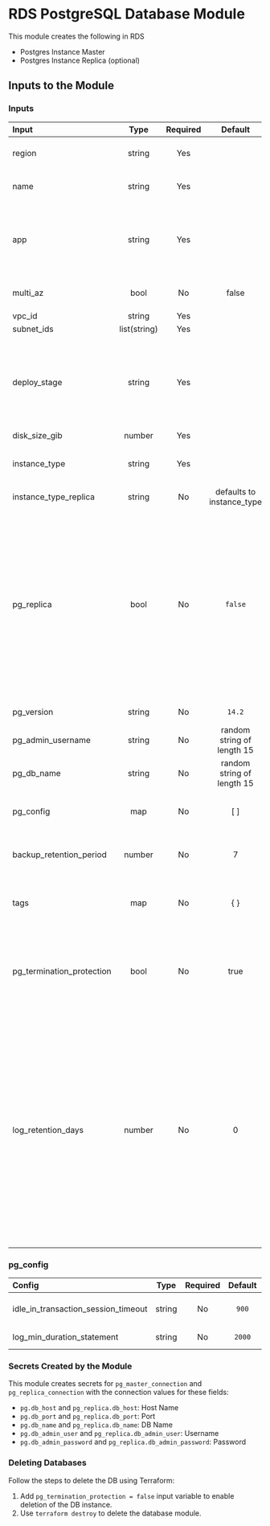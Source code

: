 # RDS PostgreSQL Database Module

This module creates the following in RDS

- Postgres Instance Master
- Postgres Instance Replica (optional)

## Inputs to the Module

### Inputs

| Input | Type | Required | Default | Description |
|:------|:----:|:--------:|:-------:|:-------------|
| region| string | Yes | |AWS region to create resources. |
| name| string | Yes | | Name of the Postgres Instance. |
| app| string | Yes | | Name of the application with which this DB is associated (for tagging purposes). |
| multi_az| bool | No | false | Enable multi-az for the RDS instance. |
| vpc_id| string | Yes | | |
| subnet_ids| list(string) | Yes | | |
| deploy_stage| string | Yes | | The deploy stage. Usually 'staging' or 'production', but could be 'pre-prod', 'development', etc. for advanced use. |
| disk_size_gib| number | Yes | | [DB size](https://docs.aws.amazon.com/AmazonRDS/latest/UserGuide/CHAP_Storage.html#Concepts.Storage.GeneralSSD) in GiB|
| instance_type | string | Yes | | [Instance type](https://instances.vantage.sh/rds/) , look at [AWS documentation](https://docs.aws.amazon.com/AmazonRDS/latest/UserGuide/Concepts.DBInstanceClass.html) for more info |
| instance_type_replica | string | No |defaults to instance_type | Instance type of the replica |
| pg_replica | bool | No | `false` | Create Read-only Replica. **Note** all DBs automatically have a hot standby replica in production to handle failovers; `pg_replica` should be set **only** if a separate RO replica is required for managing query performance. |
| pg_version | string | No | `14.2` | PostgreSQL version |
| pg_admin_username | string | No | random string of length 15 | Postgres admin user |
| pg_db_name | string | No | random string of length 15 | Postgres database name |
| pg_config | map | No | [ ] | Map of configuration parameters listed below |
| backup_retention_period | number | No | 7 | The days to retain backups for, can range between 0-35 |
| tags | map | No | { } | Database specific tags to be assigned to all resources |
| pg_termination_protection | bool | No | true | Database Deletion Protection, this should only be changed when the database needs to be deleted. |
| log_retention_days | number | No | 0 | Sets the number of days to retain PostgreSQL logs in the CloudWatch loggroup. Defaults to 14 days for production and 7 days for all other stages if 0 is passed. Possible values are: 1, 3, 5, 7, 14, 30, 60, 90, 120, 150, 180, 365, 400, 545, 731, 1827, and 3653. |

### pg_config

| Config | Type | Required | Default | Description |
|:------|:----:|:--------:|:-------:|-------------|
| idle_in_transaction_session_timeout | string | No | `900` | Idle session timeout in sec |
| log_min_duration_statement | string | No | `2000` | log min duration |

### Secrets Created by the Module

This module creates secrets for `pg_master_connection` and `pg_replica_connection` with the connection values for these fields:

- `pg.db_host` and `pg_replica.db_host`: Host Name
- `pg.db_port` and `pg_replica.db_port`: Port
- `pg.db_name` and `pg_replica.db_name`: DB Name
- `pg.db_admin_user` and `pg_replica.db_admin_user`: Username
- `pg.db_admin_password` and `pg_replica.db_admin_password`: Password

### Deleting Databases

Follow the steps to delete the DB using Terraform:

1. Add `pg_termination_protection = false` input variable to enable deletion of the DB instance.
2. Use `terraform destroy` to delete the database module.
